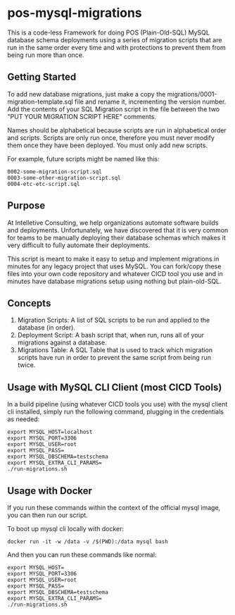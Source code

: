 # pos-mysql-migrations

This is a code-less Framework for doing POS (Plain-Old-SQL) MySQL database schema deployments using a series of migration scripts that are run in the same order every time and with protections to prevent them from being run more than once. 

## Getting Started

To add new database migrations, just make a copy the migrations/0001-migration-template.sql file and rename it, incrementing the version number. Add the contents of your SQL Migration script in the file between the two "PUT YOUR MIGRATION SCRIPT HERE" comments. 

Names should be alphabetical because scripts are run in alphabetical order and scripts. Scripts are only run once, therefore you must never modify them once they have been deployed. You must only add new scripts. 

For example, future scripts might be named like this: 

    0002-some-migration-script.sql
    0003-some-other-migration-script.sql
    0004-etc-etc-script.sql

## Purpose

At Intelletive Consulting, we help organizations automate software builds and deployments. Unfortunately, we have discovered that it is very common for teams to be manually deploying their database schemas which makes it very difficult to fully automate their deployments. 

This script is meant to make it easy to setup and implement migrations in minutes for any legacy project that uses MySQL. You can fork/copy these files into your own code repository and whatever CICD tool you use and in minutes have database migrations setup using nothing but plain-old-SQL. 

## Concepts

1. Migration Scripts: A list of SQL scripts to be run and applied to the database (in order). 
2. Deployment Script: A bash script that, when run, runs all of your migrations against a database. 
3. Migrations Table: A SQL Table that is used to track which migration scripts have run in order to prevent the same script from being run twice. 

## Usage with MySQL CLI Client (most CICD Tools)

In a build pipeline (using whatever CICD tools you use) with the mysql client cli installed, simply run the following command, plugging in the credentials as needed: 

    export MYSQL_HOST=localhost
    export MYSQL_PORT=3306
    export MYSQL_USER=root
    export MYSQL_PASS=
    export MYSQL_DBSCHEMA=testschema
    export MYSQL_EXTRA_CLI_PARAMS=
    ./run-migrations.sh


## Usage with Docker

If you run these commands within the context of the official mysql image, you can then run our script. 

To boot up mysql cli locally with docker: 

    docker run -it -w /data -v /$(PWD):/data mysql bash

And then you can run these commands like normal: 

    export MYSQL_HOST=
    export MYSQL_PORT=3306
    export MYSQL_USER=root
    export MYSQL_PASS=
    export MYSQL_DBSCHEMA=testschema
    export MYSQL_EXTRA_CLI_PARAMS=
    ./run-migrations.sh
